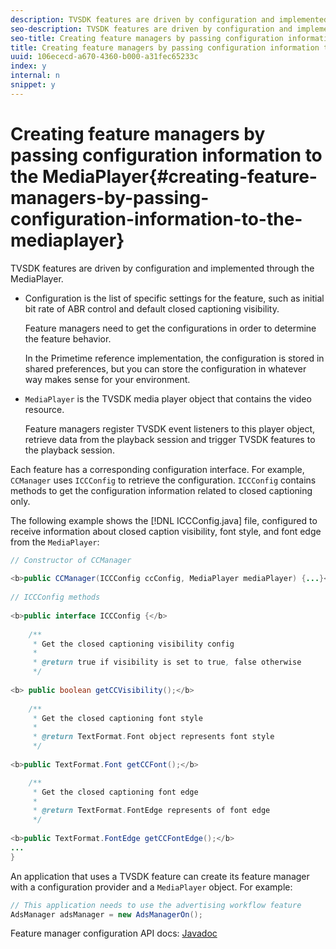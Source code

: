 ```yaml
---
description: TVSDK features are driven by configuration and implemented through the MediaPlayer.
seo-description: TVSDK features are driven by configuration and implemented through the MediaPlayer.
seo-title: Creating feature managers by passing configuration information to the MediaPlayer
title: Creating feature managers by passing configuration information to the MediaPlayer
uuid: 106ececd-a670-4360-b000-a31fec65233c
index: y
internal: n
snippet: y
---
```


# Creating feature managers by passing configuration information to the MediaPlayer{#creating-feature-managers-by-passing-configuration-information-to-the-mediaplayer}

TVSDK features are driven by configuration and implemented through the MediaPlayer.

* Configuration is the list of specific settings for the feature, such as initial bit rate of ABR control and default closed captioning visibility.

  Feature managers need to get the configurations in order to determine the feature behavior.

  In the Primetime reference implementation, the configuration is stored in shared preferences, but you can store the configuration in whatever way makes sense for your environment. 

* `MediaPlayer` is the TVSDK media player object that contains the video resource.

  Feature managers register TVSDK event listeners to this player object, retrieve data from the playback session and trigger TVSDK features to the playback session.

Each feature has a corresponding configuration interface. For example, `CCManager` uses `ICCConfig` to retrieve the configuration. `ICCConfig` contains methods to get the configuration information related to closed captioning only.

The following example shows the [!DNL ICCConfig.java] file, configured to receive information about closed caption visibility, font style, and font edge from the `MediaPlayer`:

```java
// Constructor of CCManager 
 
<b>public CCManager(ICCConfig ccConfig, MediaPlayer mediaPlayer) {...}</b> 
  
// ICCConfig methods 
 
<b>public interface ICCConfig {</b> 
  
    /** 
     * Get the closed captioning visibility config 
     * 
     * @return true if visibility is set to true, false otherwise 
     */ 
    
<b> public boolean getCCVisibility();</b> 
  
    /** 
     * Get the closed captioning font style 
     * 
     * @return TextFormat.Font object represents font style 
     */ 
     
<b>public TextFormat.Font getCCFont();</b>

    /** 
     * Get the closed captioning font edge 
     * 
     * @return TextFormat.FontEdge represents of font edge 
     */ 
     
<b>public TextFormat.FontEdge getCCFontEdge();</b> 
... 
}
```

An application that uses a TVSDK feature can create its feature manager with a configuration provider and a `MediaPlayer` object. For example:

```java
// This application needs to use the advertising workflow feature 
AdsManager adsManager = new AdsManagerOn();
```

Feature manager configuration API docs: [Javadoc](http://help.adobe.com/en_US/primetime/reference_implementation/android/javadoc/com/adobe/primetime/reference/config/package-summary.html) 
